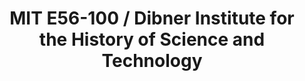 ---
layout: repo
title: "MIT E56-100 / Dibner Institute for the History of Science and Technology"
id: 18150
permalink: repos/18150/
---